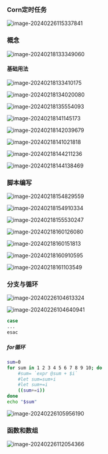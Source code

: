 ### Corn定时任务

![image-20240226115337841](https://raw.githubusercontent.com/iooiAsrr/picture/main/Typora/image-20240226115337841.png)









### 概念

![image-20240218133349060](https://raw.githubusercontent.com/iooiAsrr/picture/main/Typora/image-20240218133349060.png)

#### 基础用法

![image-20240218133410175](https://raw.githubusercontent.com/iooiAsrr/picture/main/Typora/image-20240218133410175.png)

![image-20240218134020080](https://raw.githubusercontent.com/iooiAsrr/picture/main/Typora/image-20240218134020080.png)

 

![image-20240218135554093](https://raw.githubusercontent.com/iooiAsrr/picture/main/Typora/image-20240218135554093.png)

![image-20240218141145173](https://raw.githubusercontent.com/iooiAsrr/picture/main/Typora/image-20240218141145173.png)

![image-20240218142039679](https://raw.githubusercontent.com/iooiAsrr/picture/main/Typora/image-20240218142039679.png)

![image-20240218141021818](https://raw.githubusercontent.com/iooiAsrr/picture/main/Typora/image-20240218141021818.png)



![image-20240218144211236](https://raw.githubusercontent.com/iooiAsrr/picture/main/Typora/image-20240218144211236.png)

![image-20240218144138469](https://raw.githubusercontent.com/iooiAsrr/picture/main/Typora/image-20240218144138469.png)

### 脚本编写







![image-20240218154829559](https://raw.githubusercontent.com/iooiAsrr/picture/main/Typora/image-20240218154829559.png)

![image-20240218154910334](https://raw.githubusercontent.com/iooiAsrr/picture/main/Typora/image-20240218154910334.png)





![image-20240218155530247](https://raw.githubusercontent.com/iooiAsrr/picture/main/Typora/image-20240218155530247.png)

![image-20240218160126080](https://raw.githubusercontent.com/iooiAsrr/picture/main/Typora/image-20240218160126080.png)

![image-20240218160151813](https://raw.githubusercontent.com/iooiAsrr/picture/main/Typora/image-20240218160151813.png)

![image-20240218160910595](https://raw.githubusercontent.com/iooiAsrr/picture/main/Typora/image-20240218160910595.png)

![image-20240218161103549](https://raw.githubusercontent.com/iooiAsrr/picture/main/Typora/image-20240218161103549.png)

### 分支与循环

![image-20240226104613324](https://raw.githubusercontent.com/iooiAsrr/picture/main/Typora/image-20240226104613324.png)

![image-20240226104640941](https://raw.githubusercontent.com/iooiAsrr/picture/main/Typora/image-20240226104640941.png)

```sh
case 
...
esac
```



##### for循环

```sh
sum=0
for sum in 1 2 3 4 5 6 7 8 9 10; do
	#sum= `expr @sum + $i`
	#let sum=sum+i
	#let sum+=i
	((sum+=i))
done
echo "$sum"
```





![image-20240226105956190](https://raw.githubusercontent.com/iooiAsrr/picture/main/Typora/image-20240226105956190.png)





### 函数和数组

![image-20240226112054366](https://raw.githubusercontent.com/iooiAsrr/picture/main/Typora/image-20240226112054366.png)